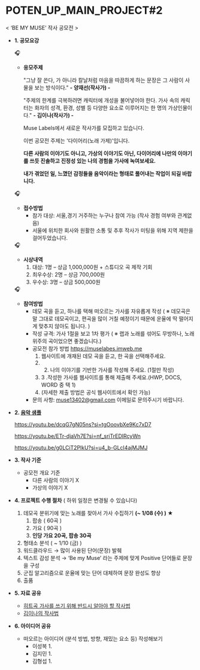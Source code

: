 # POTEN_UP_MAIN_PROJECT#2
< ‘BE MY MUSE’ 작사 공모전 >
- **1. 공모요강**
    
    <aside>
    🎧
    
    - **응모주제**
        
        "그냥 잘 쓴다, 가 아니라 칼날처럼 마음을 따끔하게 하는 문장은 그 사람이 사물을 보는 방식이다." **- 양재선(작사가) -**
        
        "주제의 한계를 극복하려면 캐릭터에 개성을 불어넣어야 한다. 가사 속의 캐릭터는 화자의 성격, 환경, 성별 등 다양한 요소로 이루어지는 한 명의 가상인물이다." **- 김이나(작사가) -**
        
        Muse Labels에서 새로운 작사가를 모집하고 있습니다.
        
        이번 공모전 주제는 '다이어리(노래 가제)'입니다.
        
        **다른 사람의 이야기도 아니고, 가상의 이야기도 아닌, 다이어리에 나만의 이야기를 쓰듯 진솔하고 진정성 있는 나의 경험을 가사에 녹여보세요.**
        
        **내가 겪었던 일, 느꼈던 감정들을 음악이라는 형태로 풀어내는 작업이 되길 바랍니다.**
        
    </aside>
    
    <aside>
    🎧
    
    - **접수방법**
        - 참가 대상: 서울,경기 거주하는 누구나 참여 가능 (작사 경험 여부와 관계없음)
        - 서울에 위치한 회사와 원활한 소통 및 추후 작사가 미팅을 위해 지역 제한을 걸어두었습니다.
    </aside>
    
    <aside>
    🎧
    
    - **시상내역**
        1. 대상: 1명 – 상금 1,000,000원 + 스튜디오 곡 제작 기회
        2. 최우수상: 2명 – 상금 700,000원
        3. 우수상: 3명 – 상금 500,000원
    </aside>
    
    <aside>
    🎧
    
    - **참여방법**
        - 데모 곡을 듣고, 하나를 택해 떠오르는 가사를 자유롭게 작성
        ( ※ 데모곡은 말 그대로 데모곡이고, 편곡을 많이 거칠 예정이기 때문에 운율에 딱 떨어지게 맞추지 않아도 됩니다. )
        - 작성 규격: 가사 1절을 보고 1차 평가
        ( ※ 랩과 노래를 섞어도 무방하나, 노래 위주의 곡이었으면 좋겠습니다.)
        - 공모전 참가 방법
        https://muselabes.imweb.me
            1. 웹사이트에 개재된 데모 곡을 듣고, 한 곡을 선택해주세요.
            2. 2. 나의 이야기를 기반한 가사를 작성해 주세요. (1절만 작성)
            3. 3 .작성한 가사를 웹사이트를 통해 제출해 주세요.(HWP, DOCS, WORD 중 택 1)
            4. (자세한 제출 방법은 공식 웹사이트에서 확인 가능)
        - 문의 사항: muse13402@gmail.com 이메일로 문의주시기 바랍니다.
    </aside>
    
- **2. [음악 샘플](https://muselabes.imweb.me/contact)**
    
    https://youtu.be/dcqG7gN05ns?si=tgOoovbXe9Kc7xD7
    
    https://youtu.be/ETr-djaVh7E?si=nf_sriTrEDIRcyWn
    
    https://youtu.be/g0LCiT2PlkU?si=u4_b-GLcI4ajMJMJ
    
- **3. 작사 기준**
    - 공모전 개요 기준
        - 다른 사람의 이야기 X
        - 가상의 이야기 X
- **4. 프로젝트 수행 절차** ( 하위 일정은 변경될 수 있습니다)
    1. 데모곡 분위기에 맞는 노래를 찾아서 가사 수집하기 **(~ 1/08 (수) ) ★**
        1. 팝송 ( 60곡 )
        2. 가요 ( 90곡 )
        3. **인당 가요 20곡, 팝송 30곡**
    2. 형태소 분석 ( ~ 1/10 (금) )
    3. 워드클라우드 → 많이 사용된 단어(문장) 발췌
    4. 텍스트 감성 분석 → ‘Be my Muse’ 라는 주제에 맞게 Positive 단어들로 문장을 구성
    5. 군집 알고리즘으로  운율에 맞는 단어 대체하여 문장 완성도 향상
    6. 출품
- **5. 자료 공유**
    - [히트곡 가사를 쓰기 위해 반드시 알아야 할 작사법](https://brunch.co.kr/@valuedeveloper/31)
    - [김이나의 작사법](https://brunch.co.kr/@archiveyoni/36)
- **6. 아이디어 공유**
    - 떠오르는 아이디어 (분석 방법, 방향, 재밌는 요소 등) 작성해보기
        - 이성복
            1. 
        - 김지민
            1. 
        - 김형섭
            1.
